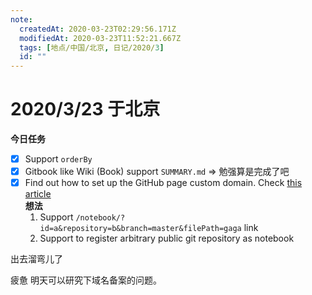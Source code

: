 ```yaml
---
note:
  createdAt: 2020-03-23T02:29:56.171Z
  modifiedAt: 2020-03-23T11:52:21.667Z
  tags: [地点/中国/北京, 日记/2020/3]
  id: ""
---
```


# 2020/3/23 于北京

**今日任务**

- [x] Support `orderBy`
- [x] Gitbook like Wiki (Book) support `SUMMARY.md` => 勉强算是完成了吧
- [x] Find out how to set up the GitHub page custom domain. Check [this article](https://www.jianshu.com/p/2647e079741f)  
       **想法**
  1. Support `/notebook/?id=a&repository=b&branch=master&filePath=gaga` link
  2. Support to register arbitrary public git repository as notebook

<!-- @timer "date":"Mon Mar 23 2020 18:34:39 GMT+0800 (China Standard Time) -->

出去溜弯儿了

<!-- @timer "date":"Mon Mar 23 2020 19:50:38 GMT+0800 (China Standard Time)","duration":"about 1 hour -->

疲惫
明天可以研究下域名备案的问题。
